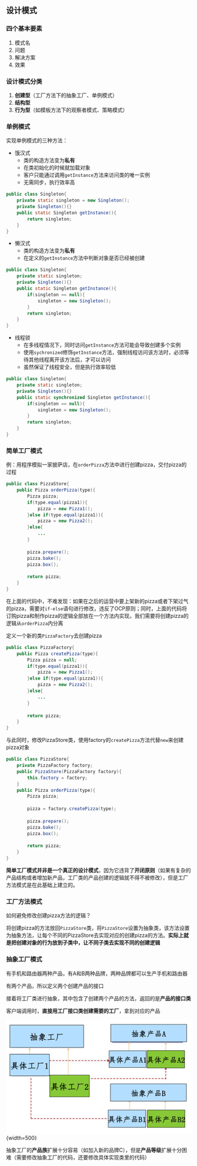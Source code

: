 ## 设计模式

### 四个基本要素

1. 模式名
2. 问题
3. 解决方案
4. 效果

### 设计模式分类

1. **创建型**（工厂方法下的抽象工厂、单例模式）
2. **结构型**
3. **行为型**（如模板方法下的观察者模式、策略模式）

### 单例模式

实现单例模式的三种方法：

- 饿汉式
    - 类的构造方法变为**私有**
    - 在类初始化的时候就加载对象
    - 客户只能通过调用`getInstance`方法来访问类的唯一实例
    - 无需同步，执行效率高

```java
public class Singleton{
    private static singleton = new Singleton();
    private Singleton(){}
    public static Singleton getInstance(){
        return singleton;
    }
}
```

- 懒汉式
    - 类的构造方法变为**私有**
    - 在定义的`getInstance`方法中判断对象是否已经被创建

```java
public class Singleton{
    private static singleton;
    private Singleton(){}
    public static Singleton getInstance(){
        if(singleton == null){
            singleton = new Singleton();
        }
        return singleton;
    }
}
```

- 线程锁
    - 在多线程情况下，同时访问`getInstance`方法可能会导致创建多个实例
    - 使用`sychronized`修饰`getInstance`方法，强制线程访问该方法时，必须等待其他线程离开该方法后，才可以访问
    - 虽然保证了线程安全，但是执行效率较低
```java
public class Singleton{
    private static singleton;
    private Singleton(){}
    public static synchronized Singleton getInstance(){
        if(singleton == null){
            singleton = new Singleton();
        }
        return singleton;
    }
}
```

### 简单工厂模式

例：用程序模拟一家披萨店，在`orderPizza`方法中进行创建pizza，交付pizza的过程

```java
public class PizzaStore{
    public Pizza orderPizza(type){
        Pizza pizza;
        if(type.equal(pizza1)){
            pizza = new Pizza1();
        }else if(type.equal(pizza1)){
            pizza = new Pizza2();
        }else{
            ...
        }

        pizza.prepare();
        pizza.bake();
        pizza.box();

        return pizza;
    }
}
```

在上面的代码中，不难发现：如果在之后的运营中要上架新的pizza或者下架过气的pizza，需要对`if-else`语句进行修改，违反了OCP原则；同时，上面的代码将订购pizza和制作pizza的逻辑全部放在一个方法内实现，我们需要将创建pizza的逻辑从`orderPizza`内分离

定义一个新的类`PizzaFactory`去创建pizza

```java
public class PizzaFactory{
    public Pizza createPizza(type){
        Pizza pizza = null;
        if(type.equal(pizza1)){
            pizza = new Pizza1();
        }else if(type.equal(pizza1)){
            pizza = new Pizza2();
        }else{
            ...
        }

        return pizza;
    }
}
```

与此同时，修改PizzaStore类，使用factory的`createPizza`方法代替`new`来创建pizza对象

```java
public class PizzaStore{
    private PizzaFactory factory;
    public PizzaStore(PizzaFactory factory){
        this.factory = factory;
    }
    public Pizza orderPizza(type){
        Pizza pizza;
        
        pizza = factory.createPizza(type);

        pizza.prepare();
        pizza.bake();
        pizza.box();

        return pizza;
    }
}
```

**简单工厂模式并非是一个真正的设计模式**，因为它违背了**开闭原则**（如果有复杂的产品结构或者增加新产品，工厂类的产品创建的逻辑就不得不被修改），但是工厂方法模式是在此基础上建立的。

### 工厂方法模式

如何避免修改创建pizza方法的逻辑？

将创建pizza的方法放回`PizzaStore`类，将`PizzaStore`设置为抽象类，该方法设置为抽象方法，让每个不同的PizzaStore去实现对应的创建pizza的方法。**实际上就是把创建对象的行为放到子类中，让不同子类去实现不同的创建逻辑**

### 抽象工厂模式

有手机和路由器两种产品，有A和B两种品牌，两种品牌都可以生产手机和路由器

有两个产品，所以定义两个创建产品的接口

接着将工厂类进行抽象，其中包含了创建两个产品的方法，返回的是**产品的接口类**

客户端调用时，**直接用工厂接口类创建需要的工厂**，拿到对应的产品

![img](https://github.com/amethysttim/amethysttim.github.io/blob/main/docs/images/java5-1.png?raw=true){width=500}

抽象工厂的**产品族**扩展十分容易（如加入新的品牌C），但是**产品等级**扩展十分困难（需要修改抽象工厂的代码，还要修改具体实现类里的代码）